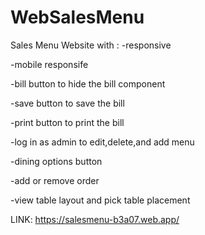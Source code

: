 # WebSalesMenu
Sales Menu Website with :
-responsive

-mobile responsife

-bill button to hide the bill component

-save button to save the bill

-print button to print the bill

-log in as admin to edit,delete,and add menu

-dining options button

-add or remove order

-view table layout and pick table placement


LINK:
https://salesmenu-b3a07.web.app/
